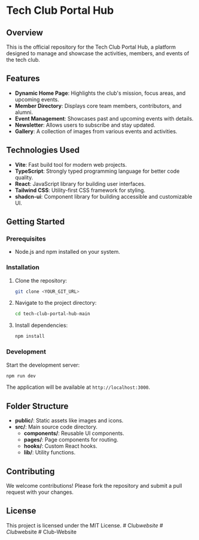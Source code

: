 # Tech Club Portal Hub

## Overview

This is the official repository for the Tech Club Portal Hub, a platform designed to manage and showcase the activities, members, and events of the tech club.

## Features

- **Dynamic Home Page**: Highlights the club's mission, focus areas, and upcoming events.
- **Member Directory**: Displays core team members, contributors, and alumni.
- **Event Management**: Showcases past and upcoming events with details.
- **Newsletter**: Allows users to subscribe and stay updated.
- **Gallery**: A collection of images from various events and activities.

## Technologies Used

- **Vite**: Fast build tool for modern web projects.
- **TypeScript**: Strongly typed programming language for better code quality.
- **React**: JavaScript library for building user interfaces.
- **Tailwind CSS**: Utility-first CSS framework for styling.
- **shadcn-ui**: Component library for building accessible and customizable UI.

## Getting Started

### Prerequisites

- Node.js and npm installed on your system.

### Installation

1. Clone the repository:
   ```sh
   git clone <YOUR_GIT_URL>
   ```
2. Navigate to the project directory:
   ```sh
   cd tech-club-portal-hub-main
   ```
3. Install dependencies:
   ```sh
   npm install
   ```

### Development

Start the development server:
```sh
npm run dev
```

The application will be available at `http://localhost:3000`.

## Folder Structure

- **public/**: Static assets like images and icons.
- **src/**: Main source code directory.
  - **components/**: Reusable UI components.
  - **pages/**: Page components for routing.
  - **hooks/**: Custom React hooks.
  - **lib/**: Utility functions.

## Contributing

We welcome contributions! Please fork the repository and submit a pull request with your changes.

## License

This project is licensed under the MIT License.
#   C l u b _ w e b s i t e  
 #   C l u b _ w e b s i t e  
 #   C l u b - W e b s i t e  
 